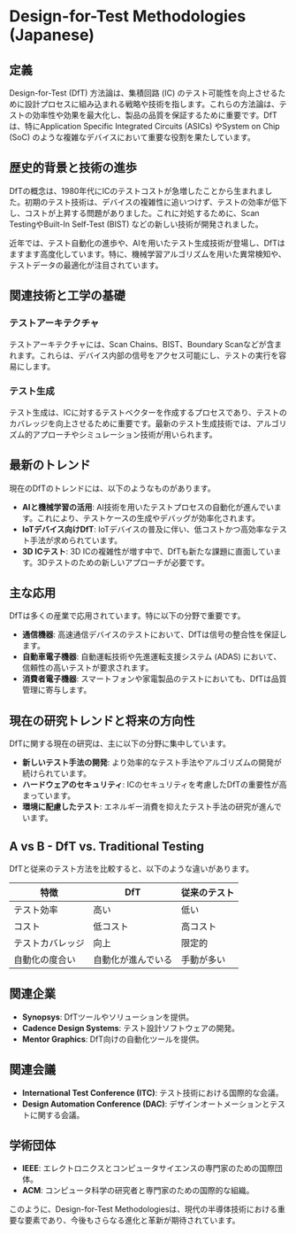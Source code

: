 # Design-for-Test Methodologies (Japanese)

## 定義

Design-for-Test (DfT) 方法論は、集積回路 (IC) のテスト可能性を向上させるために設計プロセスに組み込まれる戦略や技術を指します。これらの方法論は、テストの効率性や効果を最大化し、製品の品質を保証するために重要です。DfTは、特にApplication Specific Integrated Circuits (ASICs) やSystem on Chip (SoC) のような複雑なデバイスにおいて重要な役割を果たしています。

## 歴史的背景と技術の進歩

DfTの概念は、1980年代にICのテストコストが急増したことから生まれました。初期のテスト技術は、デバイスの複雑性に追いつけず、テストの効率が低下し、コストが上昇する問題がありました。これに対処するために、Scan TestingやBuilt-In Self-Test (BIST) などの新しい技術が開発されました。

近年では、テスト自動化の進歩や、AIを用いたテスト生成技術が登場し、DfTはますます高度化しています。特に、機械学習アルゴリズムを用いた異常検知や、テストデータの最適化が注目されています。

## 関連技術と工学の基礎

### テストアーキテクチャ

テストアーキテクチャには、Scan Chains、BIST、Boundary Scanなどが含まれます。これらは、デバイス内部の信号をアクセス可能にし、テストの実行を容易にします。

### テスト生成

テスト生成は、ICに対するテストベクターを作成するプロセスであり、テストのカバレッジを向上させるために重要です。最新のテスト生成技術では、アルゴリズム的アプローチやシミュレーション技術が用いられます。

## 最新のトレンド

現在のDfTのトレンドには、以下のようなものがあります。

- **AIと機械学習の活用**: AI技術を用いたテストプロセスの自動化が進んでいます。これにより、テストケースの生成やデバッグが効率化されます。
- **IoTデバイス向けDfT**: IoTデバイスの普及に伴い、低コストかつ高効率なテスト手法が求められています。
- **3D ICテスト**: 3D ICの複雑性が増す中で、DfTも新たな課題に直面しています。3Dテストのための新しいアプローチが必要です。

## 主な応用

DfTは多くの産業で応用されています。特に以下の分野で重要です。

- **通信機器**: 高速通信デバイスのテストにおいて、DfTは信号の整合性を保証します。
- **自動車電子機器**: 自動運転技術や先進運転支援システム (ADAS) において、信頼性の高いテストが要求されます。
- **消費者電子機器**: スマートフォンや家電製品のテストにおいても、DfTは品質管理に寄与します。

## 現在の研究トレンドと将来の方向性

DfTに関する現在の研究は、主に以下の分野に集中しています。

- **新しいテスト手法の開発**: より効率的なテスト手法やアルゴリズムの開発が続けられています。
- **ハードウェアのセキュリティ**: ICのセキュリティを考慮したDfTの重要性が高まっています。
- **環境に配慮したテスト**: エネルギー消費を抑えたテスト手法の研究が進んでいます。

## A vs B - DfT vs. Traditional Testing

DfTと従来のテスト方法を比較すると、以下のような違いがあります。

| 特徴               | DfT                          | 従来のテスト                   |
|------------------|----------------------------|-------------------------------|
| テスト効率          | 高い                         | 低い                           |
| コスト             | 低コスト                    | 高コスト                       |
| テストカバレッジ    | 向上                          | 限定的                         |
| 自動化の度合い      | 自動化が進んでいる            | 手動が多い                     |

## 関連企業

- **Synopsys**: DfTツールやソリューションを提供。
- **Cadence Design Systems**: テスト設計ソフトウェアの開発。
- **Mentor Graphics**: DfT向けの自動化ツールを提供。

## 関連会議

- **International Test Conference (ITC)**: テスト技術における国際的な会議。
- **Design Automation Conference (DAC)**: デザインオートメーションとテストに関する会議。

## 学術団体

- **IEEE**: エレクトロニクスとコンピュータサイエンスの専門家のための国際団体。
- **ACM**: コンピュータ科学の研究者と専門家のための国際的な組織。

このように、Design-for-Test Methodologiesは、現代の半導体技術における重要な要素であり、今後もさらなる進化と革新が期待されています。